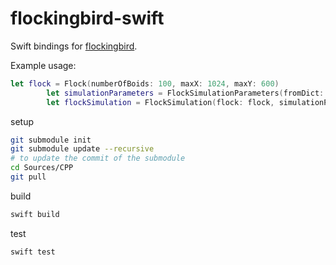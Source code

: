 # flockingbird-swift

Swift bindings for [flockingbird](https://github.com/falcowinkler/flockingbird).

Example usage: 
```swift
let flock = Flock(numberOfBoids: 100, maxX: 1024, maxY: 600)
        let simulationParameters = FlockSimulationParameters(fromDict: ["maxX": 1024, "maxY": 600])
        let flockSimulation = FlockSimulation(flock: flock, simulationParameters: simulationParameters)
```

setup
```bash
git submodule init
git submodule update --recursive
# to update the commit of the submodule
cd Sources/CPP
git pull
```

build
```bash
swift build
```

test
```bash
swift test
```

